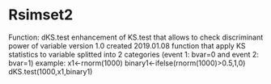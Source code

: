 # Rsimset2
Function: dKS.test 
enhancement of KS.test that allows to check discriminant power of variable 
version 1.0 created 2019.01.08
function that apply KS statistics to variable splitted into 2 categories (event 1: bvar=0 and event 2: bvar=1)
example:
x1<-rnorm(1000)
binary1<-ifelse(rnorm(1000)>0.5,1,0)
dKS.test(1000,x1,binary1)
